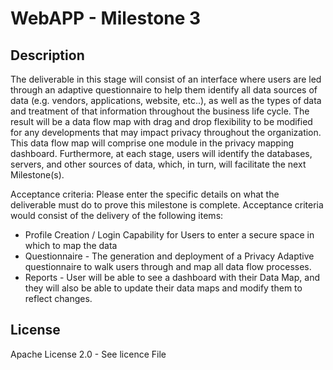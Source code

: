# WebAPP - Milestone 3

## Description

The deliverable in this stage will consist of an interface where users are led through an adaptive questionnaire to help them identify all data sources of data (e.g. vendors, applications, website, etc..), as well as the types of data and treatment of that information throughout the business life cycle. The result will be a data flow map with drag and drop flexibility to be modified for any developments that may impact privacy throughout the organization.  This data flow map will comprise one module in the privacy mapping dashboard. Furthermore, at each stage, users will identify the databases, servers, and other sources of data, which, in turn, will facilitate the next Milestone(s).  

Acceptance criteria: Please enter the specific details on what the deliverable must do to prove this milestone is complete.
Acceptance criteria would consist of the delivery of the following items:
- Profile Creation / Login Capability for Users to enter a secure space in which to map the data
- Questionnaire - The generation and deployment of a Privacy Adaptive questionnaire to walk users through and map all data flow processes.
- Reports - User will be able to see a dashboard with their Data Map, and they will also be able to update their data maps and modify them to reflect changes.  


## License 

Apache License 2.0 - See licence File
